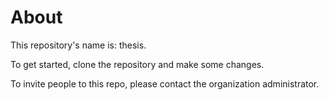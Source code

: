 # About
This repository's name is: thesis.

To get started, clone the repository and make some changes.

To invite people to this repo, please contact the organization administrator.
